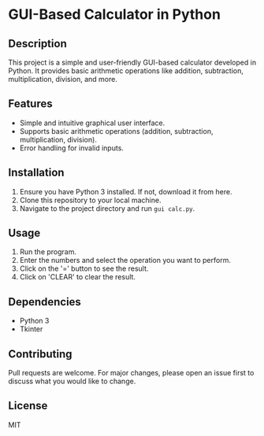 # GUI-Based Calculator in Python

## Description
This project is a simple and user-friendly GUI-based calculator developed in Python. It provides basic arithmetic operations like addition, subtraction, multiplication, division, and more.

## Features
- Simple and intuitive graphical user interface.
- Supports basic arithmetic operations (addition, subtraction, multiplication, division).
- Error handling for invalid inputs.

## Installation
1. Ensure you have Python 3 installed. If not, download it from here.
2. Clone this repository to your local machine.
3. Navigate to the project directory and run `gui calc.py`.

## Usage
1. Run the program.
2. Enter the numbers and select the operation you want to perform.
3. Click on the '=' button to see the result.
4. Click on 'CLEAR' to clear the result.

## Dependencies
- Python 3
- Tkinter

## Contributing
Pull requests are welcome. For major changes, please open an issue first to discuss what you would like to change.

## License
MIT
